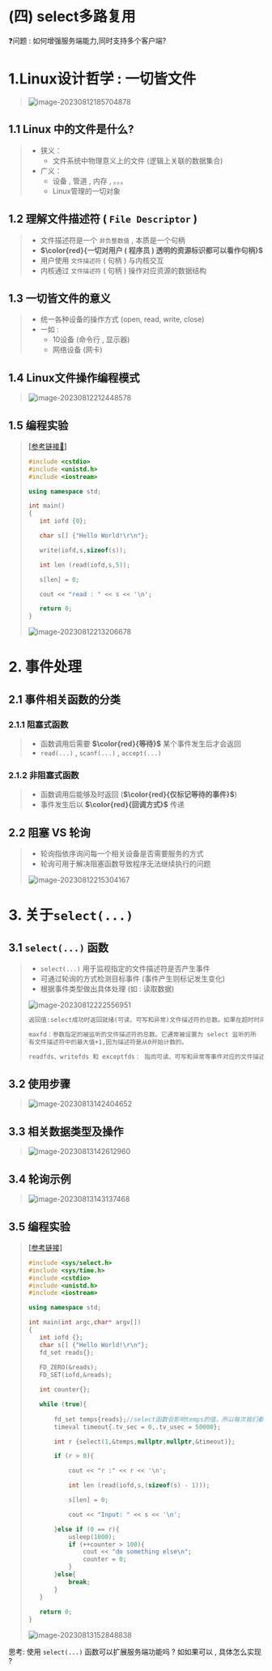 # (四) select多路复用

❓问题 : 如何增强服务端能力,同时支持多个客户端?

# 1.Linux设计哲学 : 一切皆文件

><img src="./assets/image-20230812185704878.png" alt="image-20230812185704878" />

## 1.1 Linux 中的文件是什么?

>- 狭义：
>   - 文件系统中物理意义上的文件 (逻辑上关联的数据集合)
>- 广义：
>   - 设备 , 管道 , 内存 , 。。。
>   - Linux管理的一切对象
>

## 1.2 理解文件描述符 ( `File Descriptor` )

>- 文件描述符是一个 `非负整数值` , 本质是一个句柄
>- **$\color{red}{一切对用户 ( 程序员 ) 透明的资源标识都可以看作句柄}$**
>- 用户使用 `文件描述符` ( 句柄 ) 与内核交互
>- 内核通过 `文件描述符` ( 句柄 ) 操作对应资源的数据结构

## 1.3 一切皆文件的意义

>- 统一各种设备的操作方式 (open, read, write, close)
>- 一如 : 
>   - 10设备 (命令行 , 显示器)
>   - 网络设备 (网卡)
>

## 1.4 Linux文件操作编程模式

><img src="./assets/image-20230812212448578.png" alt="image-20230812212448578" />

## 1.5 编程实验

>[[参考链接🔗]](https://github.com/WONGZEONJYU/STU_LINUX_NETWORK/blob/main/5.fd_operator/fd_operator.cpp)
>
>```c++
>#include <cstdio>
>#include <unistd.h>
>#include <iostream>
>
>using namespace std;
>
>int main()
>{
>    int iofd {0};
>
>    char s[] {"Hello World!\r\n"};
>
>    write(iofd,s,sizeof(s));
>
>    int len (read(iofd,s,5));
>
>    s[len] = 0;
>
>    cout << "read : " << s << '\n';
>
>    return 0;
>}
>
>```
>
><img src="./assets/image-20230812213206678.png" alt="image-20230812213206678" />

# 2. 事件处理

## 2.1 事件相关函数的分类

### 2.1.1 阻塞式函数

>- 函数调用后需要 **$\color{red}{等待}$** 某个事件发生后才会返回
>- `read(...)` , `scanf(...)` , `accept(...)`

### 2.1.2 非阻塞式函数

> - 函数调用后能够及时返回 (**$\color{red}{仅标记等待的事件}$**)
> - 事件发生后以 **$\color{red}{回调方式}$** 传递

## 2.2 阻塞 VS 轮询

>- 轮询指依序询问每一个相关设备是否需要服务的方式
>- 轮询可用于解决阻塞函数导致程序无法继续执行的问题
>
><img src="./assets/image-20230812215304167.png" alt="image-20230812215304167" />

# 3. 关于`select(...)`

## 3.1 `select(...)` 函数

>- `select(...)` 用于监视指定的文件描述符是否产生事件
>- 可通过轮询的方式检测目标事件 (事件产生则标记发生变化)
>- 根据事件类型做出具体处理 (如 : 读取数据)
>
><img src="./assets/image-20230812222556951.png" alt="image-20230812222556951" />
>
>```tex
>返回值:select成功时返回就绪(可读、可写和异常)文件描述符的总数。如果在超时时间内没有任何文件描述符就绪,select将返回0。select失败时返回-1。如果在select等待期间，程序接收到信号，则select立即返回-1，并设置errno为EINTR。
>
>maxfd：参数指定的被监听的文件描述符的总数。它通常被设置为 select 监听的所
>有文件描述符中的最大值+1,因为描述符是从0开始计数的。
>
>readfds、writefds 和 exceptfds： 指向可读、可写和异常等事件对应的文件描述符集合。应用程序调用 select 函数时,通过这 3 个参数传入自己感兴趣的文件描述符。select 返回时,内核将修改它们来通知应用程序哪些文件描述符已经就绪。
>```

## 3.2 使用步骤

><img src="./assets/image-20230813142404652.png" alt="image-20230813142404652" />

## 3.3 相关数据类型及操作

><img src="./assets/image-20230813142612960.png" alt="image-20230813142612960" />

## 3.4 轮询示例

><img src="./assets/image-20230813143137468.png" alt="image-20230813143137468" />

## 3.5 编程实验

>[[参考链接]](https://github.com/WONGZEONJYU/STU_LINUX_NETWORK/blob/main/6.select_test/select.cpp)
>
>```c++
>#include <sys/select.h>
>#include <sys/time.h>
>#include <cstdio>
>#include <unistd.h>
>#include <iostream>
>
>using namespace std;
>
>int main(int argc,char* argv[])
>{
>    int iofd {};
>    char s[] {"Hello World!\r\n"};
>    fd_set reads{};
>    
>    FD_ZERO(&reads);
>    FD_SET(iofd,&reads);
>
>    int counter{};
>
>    while (true){
>        
>        fd_set temps{reads};//select函数会影响temps的值，所以每次我们都需要拷贝一次以确保不会出错
>        timeval timeout{.tv_sec = 0,.tv_usec = 50000};
>
>        int r {select(1,&temps,nullptr,nullptr,&timeout)};
>
>        if (r > 0){
>
>            cout << "r :" << r << '\n';
>
>            int len (read(iofd,s,(sizeof(s) - 1)));
>
>            s[len] = 0;
>
>            cout << "Input: " << s << '\n';
>
>        }else if (0 == r){
>            usleep(1000);
>            if (++counter > 100){
>                cout << "do something else\n";
>                counter = 0;
>            }
>        }else{
>            break;
>        }
>    }
>    
>    return 0;
>}
>
>```
>
><img src="./assets/image-20230813152848838.png" alt="image-20230813152848838" />

思考: 
使用 `select(...)` 函数可以扩展服务端功能吗 ?
如如果可以 , 具体怎么实现 ?